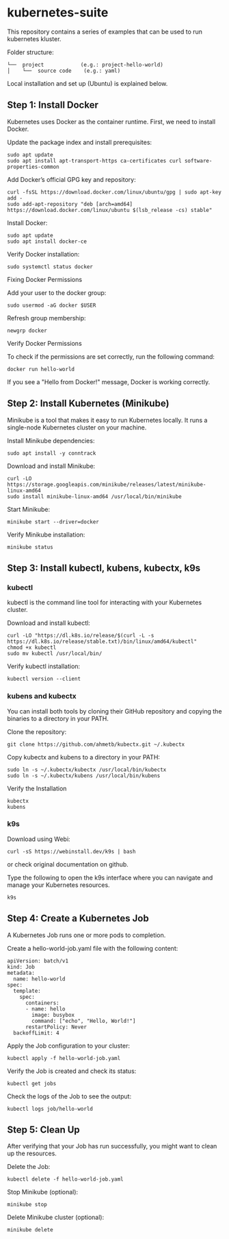 # kubernetes-suite

This repository contains a series of examples that can be used to run kubernetes kluster.

Folder structure:

```
└──  project            (e.g.: project-hello-world)
│    └──  source code    (e.g.: yaml)
```

Local installation and set up (Ubuntu) is explained below.

## Step 1: Install Docker

Kubernetes uses Docker as the container runtime. First, we need to install Docker.

Update the package index and install prerequisites:

```
sudo apt update
sudo apt install apt-transport-https ca-certificates curl software-properties-common
```

Add Docker’s official GPG key and repository:

```
curl -fsSL https://download.docker.com/linux/ubuntu/gpg | sudo apt-key add -
sudo add-apt-repository "deb [arch=amd64] https://download.docker.com/linux/ubuntu $(lsb_release -cs) stable"
```

Install Docker:

```
sudo apt update
sudo apt install docker-ce
```

Verify Docker installation:

```
sudo systemctl status docker
```

Fixing Docker Permissions

Add your user to the docker group:

```
sudo usermod -aG docker $USER
```

Refresh group membership:

```
newgrp docker
```

Verify Docker Permissions

To check if the permissions are set correctly, run the following command:

```
docker run hello-world
```

If you see a "Hello from Docker!" message, Docker is working correctly.

## Step 2: Install Kubernetes (Minikube)

Minikube is a tool that makes it easy to run Kubernetes locally. It runs a single-node Kubernetes cluster on your machine.

Install Minikube dependencies:

```
sudo apt install -y conntrack
```

Download and install Minikube:

```
curl -LO https://storage.googleapis.com/minikube/releases/latest/minikube-linux-amd64
sudo install minikube-linux-amd64 /usr/local/bin/minikube
```

Start Minikube:

```
minikube start --driver=docker
```

Verify Minikube installation:

```
minikube status
```

## Step 3: Install kubectl, kubens, kubectx, k9s

### kubectl

kubectl is the command line tool for interacting with your Kubernetes cluster.

Download and install kubectl:

```
curl -LO "https://dl.k8s.io/release/$(curl -L -s https://dl.k8s.io/release/stable.txt)/bin/linux/amd64/kubectl"
chmod +x kubectl
sudo mv kubectl /usr/local/bin/
```

Verify kubectl installation:

```
kubectl version --client
```

### kubens and kubectx

You can install both tools by cloning their GitHub repository and copying the binaries to a directory in your PATH.

Clone the repository:

```
git clone https://github.com/ahmetb/kubectx.git ~/.kubectx
```

Copy kubectx and kubens to a directory in your PATH:

```
sudo ln -s ~/.kubectx/kubectx /usr/local/bin/kubectx
sudo ln -s ~/.kubectx/kubens /usr/local/bin/kubens
```

Verify the Installation

```
kubectx
kubens
```

### k9s

Download using Webi:

```
curl -sS https://webinstall.dev/k9s | bash
```

or check original documentation on github.

Type the following to open the k9s interface where you can navigate and manage your Kubernetes resources.

```
k9s
```

## Step 4: Create a Kubernetes Job

A Kubernetes Job runs one or more pods to completion.

Create a hello-world-job.yaml file with the following content:

```
apiVersion: batch/v1
kind: Job
metadata:
  name: hello-world
spec:
  template:
    spec:
      containers:
      - name: hello
        image: busybox
        command: ["echo", "Hello, World!"]
      restartPolicy: Never
  backoffLimit: 4
```

Apply the Job configuration to your cluster:

```
kubectl apply -f hello-world-job.yaml
```

Verify the Job is created and check its status:

```
kubectl get jobs
```

Check the logs of the Job to see the output:

```
kubectl logs job/hello-world
```

## Step 5: Clean Up

After verifying that your Job has run successfully, you might want to clean up the resources.

Delete the Job:

```
kubectl delete -f hello-world-job.yaml
```

Stop Minikube (optional):

```
minikube stop
```

Delete Minikube cluster (optional):

```
minikube delete
```
